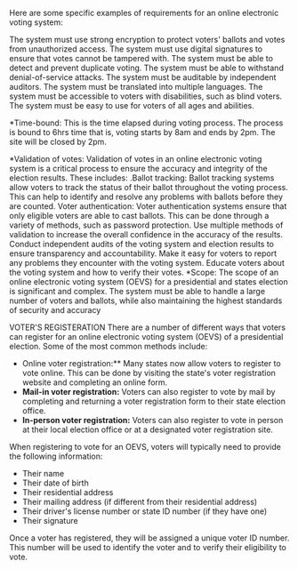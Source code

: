Here are some specific examples of requirements for an online electronic voting system:

The system must use strong encryption to protect voters' ballots and votes from unauthorized access.
The system must use digital signatures to ensure that votes cannot be tampered with.
The system must be able to detect and prevent duplicate voting.
The system must be able to withstand denial-of-service attacks.
The system must be auditable by independent auditors.
The system must be translated into multiple languages.
The system must be accessible to voters with disabilities, such as blind voters.
The system must be easy to use for voters of all ages and abilities.


*Time-bound: This is the time elapsed during voting process. The process is bound to 6hrs time that is, voting starts by 8am and ends by 2pm. The site will be closed by 2pm.

*Validation of votes: Validation of votes in an online electronic voting system is a critical process to ensure the accuracy and integrity of the election results. These includes:
.Ballot tracking: Ballot tracking systems allow voters to track the status of their ballot throughout the voting process. This can help to identify and resolve any problems with ballots before they are counted.
Voter authentication: Voter authentication systems ensure that only eligible voters are able to cast ballots. This can be done through a variety of methods, such as password protection.
Use multiple methods of validation to increase the overall confidence in the accuracy of the results.
Conduct independent audits of the voting system and election results to ensure transparency and accountability.
Make it easy for voters to report any problems they encounter with the voting system.
Educate voters about the voting system and how to verify their votes.
*Scope: The scope of an online electronic voting system (OEVS) for a presidential and states election is significant and complex. The system must be able to handle a large number of voters and ballots, while also maintaining the highest standards of security and accuracy

VOTER'S REGISTERATION
There are a number of different ways that voters can register for an online electronic voting system (OEVS) of a presidential election. Some of the most common methods include:

* Online voter registration:** Many states now allow voters to register to vote online. This can be done by visiting the state's voter registration website and completing an online form.
* **Mail-in voter registration:** Voters can also register to vote by mail by completing and returning a voter registration form to their state election office.
* **In-person voter registration:** Voters can also register to vote in person at their local election office or at a designated voter registration site.


When registering to vote for an OEVS, voters will typically need to provide the following information:
* Their name
* Their date of birth
* Their residential address
* Their mailing address (if different from their residential address)
* Their driver's license number or state ID number (if they have one)
* Their signature

Once a voter has registered, they will be assigned a unique voter ID number. This number will be used to identify the voter and to verify their eligibility to vote.
